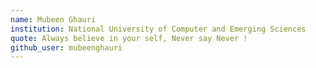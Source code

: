 ```yaml
---
name: Mubeen Ghauri 
institution: National University of Computer and Emerging Sciences
quote: Always believe in your self, Never say Never !
github_user: mubeenghauri
---
```



